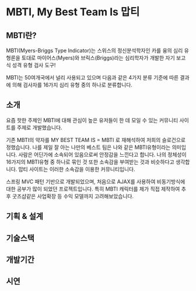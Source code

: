 # MBTI, My Best Team Is 맙티

## MBTI란? 

MBTI(Myers-Briggs Type Indicator)는 
스위스의 정신분석학자인 카를 융의 심리 유형론을 토대로 마이어스(Myers)와 브릭스(Briggs)라는 심리학자가 개발한 자기 보고식 성격 유형 검사 도구! 

MBTI는 50여개국에서 널리 사용되고 있으며 다음과 같은 4가지 분류 기준에 따른 결과에 의해 검사자를 16가지 심리 유형 중의 하나로 분류합니다. 

## 소개
요즘 핫한 주제인 MBTI에 대해 관심이 높은 유저들이 한 데 모일 수 있는 커뮤니티 사이트를 주제로 개발했습니다.

기존 MBTI의 약자를 MY BEST TEAM IS = MBTI 로 재해석하여 저희의 슬로건으로 정했습니다. 
나를 제일 잘 아는 나만의 베스트 팀은 나와 같은 MBTI유형이라는 의미입니다. 사람은 어딘가에 소속되어 있음으로써 안정감을 느낀다고 합니다. 나의 정체성이 16가지의 MBTI유형 중 하나로 묶인 것 또한 소속감을 부여받는 것과 비슷하다고 생각합니다. 맙티 사이트는 이러한 소속감을 이용한 커뮤니티입니다. 

스프링 MVC 패턴 기반으로 개발되었으며, 처음으로 AJAX를 사용하여 비동기방식에 대한 공부가 많이 되었던 프로젝트입니다. 
특히 MBTI 캐릭터를 제가 직접 제작하여 추후 굿즈샵같은 사업확장 등 수익 모델까지 고려해보았습니다.  

## 기획 & 설계

## 기술스택

## 개발기간

## 시연

